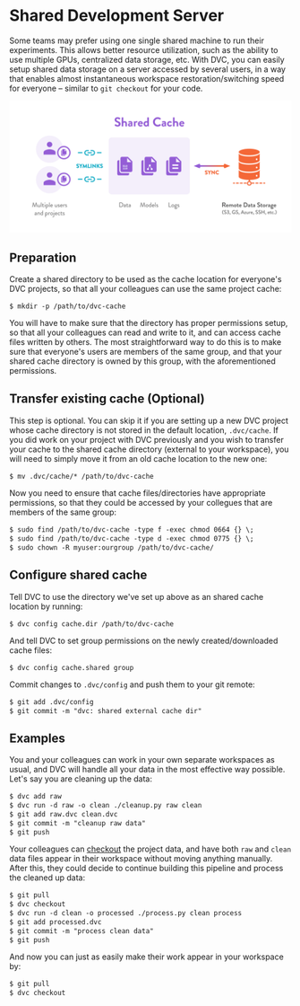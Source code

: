 # Shared Development Server

Some teams may prefer using one single shared machine to run their experiments.
This allows better resource utilization, such as the ability to use multiple
GPUs, centralized data storage, etc. With DVC, you can easily setup shared data
storage on a server accessed by several users, in a way that enables almost
instantaneous <abbr>workspace</abbr> restoration/switching speed for everyone –
similar to `git checkout` for your code.

![](/static/img/shared-server.png)

## Preparation

Create a shared directory to be used as the <abbr>cache</abbr> location for
everyone's <abbr>DVC projects</abbr>, so that all your colleagues can use the
same project cache:

```dvc
$ mkdir -p /path/to/dvc-cache
```

You will have to make sure that the directory has proper permissions setup, so
that all your colleagues can read and write to it, and can access cache files
written by others. The most straightforward way to do this is to make sure that
everyone's users are members of the same group, and that your shared cache
directory is owned by this group, with the aforementioned permissions.

## Transfer existing cache (Optional)

This step is optional. You can skip it if you are setting up a new DVC project
whose cache directory is not stored in the default location, `.dvc/cache`. If
you did work on your project with DVC previously and you wish to transfer your
cache to the shared cache directory (external to your workspace), you will need
to simply move it from an old cache location to the new one:

```dvc
$ mv .dvc/cache/* /path/to/dvc-cache
```

Now you need to ensure that cache files/directories have appropriate
permissions, so that they could be accessed by your collegues that are members
of the same group:

```dvc
$ sudo find /path/to/dvc-cache -type f -exec chmod 0664 {} \;
$ sudo find /path/to/dvc-cache -type d -exec chmod 0775 {} \;
$ sudo chown -R myuser:ourgroup /path/to/dvc-cache/
```

## Configure shared cache

Tell DVC to use the directory we've set up above as an shared cache location by
running:

```dvc
$ dvc config cache.dir /path/to/dvc-cache
```

And tell DVC to set group permissions on the newly created/downloaded cache
files:

```dvc
$ dvc config cache.shared group
```

Commit changes to `.dvc/config` and push them to your git remote:

```dvc
$ git add .dvc/config
$ git commit -m "dvc: shared external cache dir"
```

## Examples

You and your colleagues can work in your own separate <abbr>workspaces</abbr> as
usual, and DVC will handle all your data in the most effective way possible.
Let's say you are cleaning up the data:

```dvc
$ dvc add raw
$ dvc run -d raw -o clean ./cleanup.py raw clean
$ git add raw.dvc clean.dvc
$ git commit -m "cleanup raw data"
$ git push
```

Your colleagues can [checkout](/doc/command-reference/checkout) the project
data, and have both `raw` and `clean` data files appear in their workspace
without moving anything manually. After this, they could decide to continue
building this pipeline and process the cleaned up data:

```dvc
$ git pull
$ dvc checkout
$ dvc run -d clean -o processed ./process.py clean process
$ git add processed.dvc
$ git commit -m "process clean data"
$ git push
```

And now you can just as easily make their work appear in your workspace by:

```dvc
$ git pull
$ dvc checkout
```
